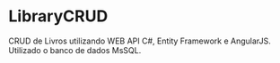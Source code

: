 # LibraryCRUD
CRUD de Livros utilizando WEB API C#, Entity Framework e AngularJS.
Utilizado o banco de dados MsSQL.
